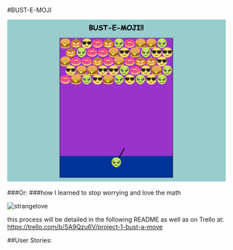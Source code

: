 #BUST-E-MOJI


![Bust-e-moji](https://raw.githubusercontent.com/cameragadget/project1/gh-pages/assets/bustmoj.png)

###Or:
###how I learned to stop worrying and love the math

![strangelove](http://www.newyorker.com/wp-content/uploads/2014/01/dr-strangelove-still-580.jpg)


this process will be detailed in the following README as well as on Trello at: <https://trello.com/b/SA9Qzu6V/project-1-bust-a-move>

##User Stories:

